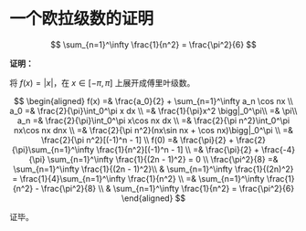 # 一个欧拉级数的证明

[annotation]: <id> (37dd9079-9136-41da-8d04-de0e0e154f56)
[annotation]: <status> (public)
[annotation]: <create_time> (2020-12-16 18:53:38)
[annotation]: <category> (数学理论)
[annotation]: <tags> (微积分)
[annotation]: <comments> (false)
[annotation]: <url> (http://blog.ccyg.studio/article/37dd9079-9136-41da-8d04-de0e0e154f56)

<input class='mathjax align' value='left' type='hidden'/>

$$
\sum_{n=1}^\infty \frac{1}{n^2} = \frac{\pi^2}{6}
$$

**证明：**

将 $f(x) = |x|$，在 $x\in [-\pi, \pi]$ 上展开成傅里叶级数。

$$
\begin{aligned}
f(x) =& \frac{a_0}{2} + \sum_{n=1}^\infty a_n \cos nx \\
a_0 =& \frac{2}{\pi}\int_0^\pi x dx \\
=& \frac{1}{\pi}x^2 \bigg|_0^\pi\\
=& \pi\\
a_n =& \frac{2}{\pi}\int_0^\pi x\cos nx dx \\
=& \frac{2}{\pi n^2}\int_0^\pi nx\cos nx dnx \\
=& \frac{2}{\pi n^2}(nx\sin nx + \cos nx)\bigg|_0^\pi \\
=& \frac{2}{\pi n^2}[(-1)^n - 1] \\
f(0) =& \frac{\pi}{2} + \frac{2}{\pi}\sum_{n=1}^\infty \frac{1}{n^2}[(-1)^n - 1] \\
=& \frac{\pi}{2} + \frac{-4}{\pi} \sum_{n=1}^\infty \frac{1}{(2n - 1)^2} = 0 \\
\frac{\pi^2}{8} =& \sum_{n=1}^\infty \frac{1}{(2n - 1)^2}\\
& \sum_{n=1}^\infty \frac{1}{(2n)^2} = \frac{1}{4}\sum_{n=1}^\infty \frac{1}{n^2} \\
=& \sum_{n=1}^\infty \frac{1}{n^2} - \frac{\pi^2}{8} \\
& \sum_{n=1}^\infty \frac{1}{n^2} = \frac{\pi^2}{6}
\end{aligned}
$$

证毕。